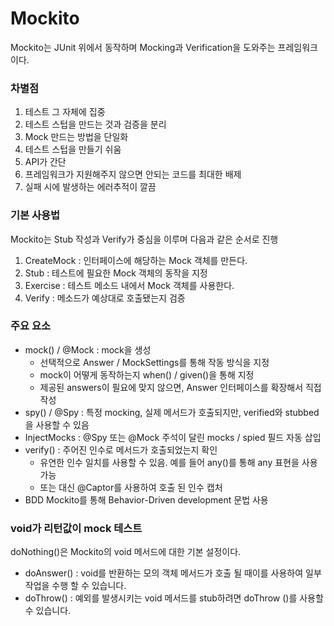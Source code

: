 # Mockito

Mockito는 JUnit 위에서 동작하며 Mocking과 Verification을 도와주는 프레임워크이다.
### 차별점
1. 테스트 그 자체에 집중
2. 테스트 스텁을 만드는 것과 검증을 분리
3. Mock 만드는 방법을 단일화
4. 테스트 스텁을 만들기 쉬움
5. API가 간단
6. 프레임워크가 지원해주지 않으면 안되는 코드를 최대한 배제
7. 실패 시에 발생하는 에러추적이 깔끔

### 기본 사용법
Mockito는 Stub 작성과 Verify가 중심을 이루며 다음과 같은 순서로 진행
1. CreateMock : 인터페이스에 해당하는 Mock 객체를 만든다.
2. Stub : 테스트에 필요한 Mock 객체의 동작을 지정
3. Exercise : 테스트 메소드 내에서 Mock 객체를 사용한다.
4. Verify : 메소드가 예상대로 호출됐는지 검증

### 주요 요소
* mock() / @Mock : mock을 생성
  * 선택적으로 Answer / MockSettings를 통해 작동 방식을 지정
  * mock이 어떻게 동작하는지 when() / given()을 통해 지정
  * 제공된 answers이 필요에 맞지 않으면, Answer 인터페이스를 확장해서 직접 작성
* spy() / @Spy : 특정 mocking, 실제 메서드가 호출되지만, verified와 stubbed을 사용할 수 있음
* InjectMocks : @Spy 또는 @Mock 주석이 달린 mocks / spied 필드 자동 삽입
* verify() :  주어진 인수로 메서드가 호출되었는지 확인
  * 유연한 인수 일치를 사용할 수 있음. 예를 들어 any()를 통해 any 표현을 사용 가능
  * 또는 대신 @Captor를 사용하여 호출 된 인수 캡처
* BDD Mockito를 통해 Behavior-Driven development 문법 사용

### void가 리턴값이 mock 테스트
doNothing()은 Mockito의 void 메서드에 대한 기본 설정이다.
- doAnswer() : void를 반환하는 모의 객체 메서드가 호출 될 때이를 사용하여 일부 작업을 수행 할 수 있습니다. 
- doThrow() : 예외를 발생시키는 void 메서드를 stub하려면 doThrow ()를 사용할 수 있습니다.
